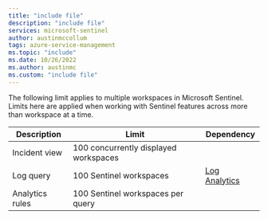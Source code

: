 ```yaml
---
title: "include file" 
description: "include file" 
services: microsoft-sentinel
author: austinmccollum
tags: azure-service-management
ms.topic: "include"
ms.date: 10/26/2022
ms.author: austinmc
ms.custom: "include file"
---
```


The following limit applies to multiple workspaces in Microsoft Sentinel. Limits here are applied when working with Sentinel features across more than workspace at a time.

|Description                   | Limit        |Dependency|
-------------------------|--------------------|--------------------|
| Incident view | 100 concurrently displayed workspaces | |
| Log query | 100 Sentinel workspaces | [Log Analytics](../articles/azure-monitor/logs/cross-workspace-query.md#cross-resource-query-limits) |
| Analytics rules | 100 Sentinel workspaces per query | |